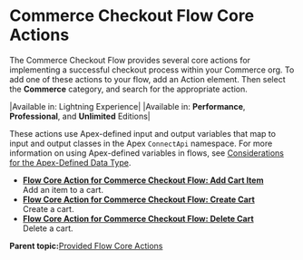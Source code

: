 # Commerce Checkout Flow Core Actions

The Commerce Checkout Flow provides several core actions for implementing a successful checkout process within your Commerce org. To add one of these actions to your flow, add an Action element. Then select the **Commerce** category, and search for the appropriate action.

|Available in: Lightning Experience|
|Available in: **Performance**, **Professional**, and **Unlimited** Editions|

These actions use Apex-defined input and output variables that map to input and output classes in the Apex `ConnectApi` namespace. For more information on using Apex-defined variables in flows, see [Considerations for the Apex-Defined Data Type](flow_considerations_apex_data_type.md).

-   **[Flow Core Action for Commerce Checkout Flow: Add Cart Item](../flow/flow_ref_elements_comm_actions_add_cart_item.md)**  
Add an item to a cart.
-   **[Flow Core Action for Commerce Checkout Flow: Create Cart](../flow/flow_ref_elements_comm_actions_create_cart.md)**  
Create a cart.
-   **[Flow Core Action for Commerce Checkout Flow: Delete Cart](../flow/flow_ref_elements_comm_actions_delete_cart.md)**  
Delete a cart.

**Parent topic:**[Provided Flow Core Actions](../flow/flow_ref_elements_actions_list.md)

